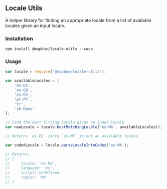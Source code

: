 ## Locale Utils

A helper library for finding an appropriate locale from a list of available locales given an input locale.

### Installation

```
npm install @mapbox/locale-utils --save
```

### Usage

```js
var locale = require('@mapbox/locale-utils');

var availableLocales = [
    'en-US',
    'en-GB',
    'es-ES',
    'pt-PT',
    'tr',
    'zh-Hans'
];

// Find the best fitting locale given an input locale
var newLocale = locale.bestMatchingLocale('es-MX', availableLocales));

// Returns `es-ES` since `es-MX` is not an available locale.

var codedLocale = locale.parseLocaleIntoCodes('es-MX');

// Returns:
// {
//     locale: 'es-MX',
//     language: 'es',
//     script: undefined,
//     region: 'MX'
// }

```
